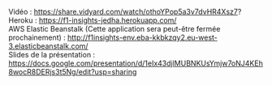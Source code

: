Vidéo : https://share.vidyard.com/watch/othoYPop5a3v7dvHR4Xsz7?  
Heroku : https://f1-insights-jedha.herokuapp.com/  
AWS Elastic Beanstalk (Cette application sera peut-être fermée prochainement) : http://f1insights-env.eba-kkbkzqy2.eu-west-3.elasticbeanstalk.com/  
Slides de la présentation : https://docs.google.com/presentation/d/1eIx43djlMUBNKUsYmjw7oNJ4KEh8wocR8DERjs3t5Ng/edit?usp=sharing  
